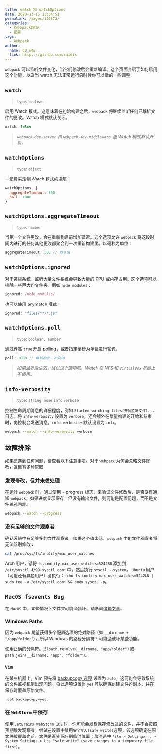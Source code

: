 ```yaml
---
title: watch 和 watchOptions
date: 2020-12-15 13:34:51
permalink: /pages/155872/
categories:
  - 《Webpack》笔记
  - 配置
tags: 
  - Webpack 
author: 
  name: CD_wOw
  link: https://github.com/caidix
---
```


`webpack` 可以监听文件变化，当它们修改后会重新编译。这个页面介绍了如何启用这个功能，以及当 watch 无法正常运行的时候你可以做的一些调整。

## `watch`

> `type`: `boolean`

启用 Watch 模式。这意味着在初始构建之后，`webpack` 将继续监听任何已解析文件的更改。Watch 模式默认关闭。

```js
watch: false
```

> *`webpack-dev-server` 和 `webpack-dev-middleware `里 Watch 模式默认开启。*

## `watchOptions`

> `type`: `object`

一组用来定制 Watch 模式的选项：

```js
watchOptions: {
  aggregateTimeout: 300,
  poll: 1000
}
```

## `watchOptions.aggregateTimeout`

> `type`: `number`

当第一个文件更改，会在重新构建前增加延迟。这个选项允许 `webpack` 将这段时间内进行的任何其他更改都聚合到一次重新构建里。以毫秒为单位：

```js
aggregateTimeout: 300 // 默认值
```

## `watchOptions.ignored`

对于某些系统，监听大量文件系统会导致大量的 CPU 或内存占用。这个选项可以排除一些巨大的文件夹，例如 `node_modules`：

```js
ignored: /node_modules/
```

也可以使用 [anymatch](https://github.com/micromatch/anymatch) 模式：

```js
ignored: "files/**/*.js"
```

## `watchOptions.poll`

> `type`: `boolean, number`

通过传递 `true` 开启 [polling](https://whatis.techtarget.com/definition/polling)，或者指定毫秒为单位进行轮询。

```js
poll: 1000 // 每秒检查一次变动
```

> *如果监听没生效，试试这个选项吧。Watch 在 NFS 和 `VirtualBox` 机器上不适用。*

## `info-verbosity`

> `type`: `string`: `none` `info` `verbose`

控制生命周期消息的详细程度，例如 `Started watching files(开始监听文件)...` 日志。将 `info-verbosity` 设置为 `verbose`，还会额外在增量构建的开始和结束时，向控制台发送消息。`info-verbosity` 默认设置为 `info`。

```bash
webpack --watch --info-verbosity verbose
```

## 故障排除

如果您遇到任何问题，请查看以下注意事项。对于 `webpack` 为何会忽略文件修改，这里有多种原因

### 发现修改，但并未做处理

在运行 `webpack` 时，通过使用 --progress 标志，来验证文件修改后，是否没有通知 `webpack`。如果进度显示保存，但没有输出文件，则可能是配置问题，而不是文件监视问题。

```bash
webpack --watch --progress
```

### 没有足够的文件观察者

确认系统中有足够多的文件观察者。如果这个值太低，`webpack` 中的文件观察者将无法识别修改：

```bash
cat /proc/sys/fs/inotify/max_user_watches
```

Arch 用户，请将 `fs.inotify.max_user_watches=524288` 添加到 `/etc/sysctl.d/99-sysctl.conf` 中，然后执行 `sysctl --system`。 `Ubuntu` 用户（可能还有其他用户）请执行：`echo fs.inotify.max_user_watches=524288 | sudo tee -a /etc/sysctl.conf && sudo sysctl -p`。

## `MacOS fsevents Bug`

在 `MacOS` 中，某些情况下文件夹可能会损坏。请参阅[这篇文章](https://github.com/livereload/livereload-site/blob/master/livereload.com/_articles/troubleshooting/os-x-fsevents-bug-may-prevent-monitoring-of-certain-folders.md)。

### Windows Paths

因为 `webpack` 期望获得多个配置选项的绝对路径（如 `__dirname + "/app/folder"`），所以 Windows 的路径分隔符 `\` 可能会破坏某些功能。

使用正确的分隔符。即 `path.resolve(__dirname, "app/folder")` 或 `path.join(__dirname, "app", "folder")`。

### `Vim`

在某些机器上，Vim 预先将 [backupcopy 选项](http://vimdoc.sourceforge.net/htmldoc/options.html#'backupcopy') 设置为 `auto`。这可能会导致系统的文件监视机制出现问题。将此选项设置为 `yes` 可以确保创建文件的副本，并在保存时覆盖原始文件。

```
:set backupcopy=yes.
```

### 在 `WebStorm` 中保存

使用 `JetBrains WebStorm IDE` 时，你可能会发现保存修改过的文件，并不会按照预期触发观察者。尝试在设置中禁用`安全写入(safe write)`选项，该选项确定在原文件被覆盖之前，文件是否先保存到临时位置：取消选中 `File > Settings... > System Settings > Use "safe write" (save changes to a temporary file first)`。







